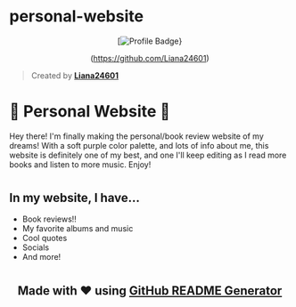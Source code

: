 # personal-website

<div align="center">

[![Profile Badge](https://img.shields.io/badge/Profile-Liana24601-blue?style=for-the-badge&logo=github)}

(https://github.com/Liana24601)

</div>

> Created by **[Liana24601](https://github.com/Liana24601)**

#

# 💜 Personal Website 💜

Hey there! I'm finally making the personal/book review website of my dreams! With a soft purple color palette, and lots of info about me, this website is definitely one of my best, and one I'll keep editing as I read more books and listen to more music. Enjoy!

#

## In my website, I have...

- Book reviews!!
- My favorite albums and music
- Cool quotes
- Socials
- And more!

<div align="center">

#

## Made with ❤️ using [GitHub README Generator](https://github.com/username/readme-generator)


</div>
